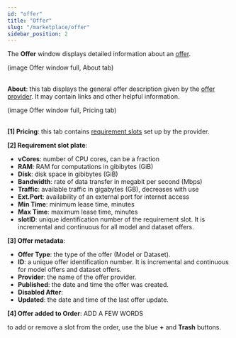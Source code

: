 ```yaml
---
id: "offer"
title: "Offer"
slug: "/marketplace/offer"
sidebar_position: 2
---
```


The **Offer** window displays detailed information about an [offer](/fundamentals/offers/).

(image Offer window full, About tab)
<br/>
<br/>

**About**: this tab displays the general offer description given by the [offer provider](/fundamentals/offers#providers). It may contain links and other helpful information.

(image Offer window full, Pricing tab)
<br/>
<br/>

**[1] Pricing**: this tab contains [requirement slots](/fundamentals/slots) set up by the provider.

**[2] Requirement slot plate**:

- **vCores**: number of CPU cores, can be a fraction
- **RAM**: RAM for computations in gibibytes (GiB)
- **Disk**: disk space in gibibytes (GiB)
- **Bandwidth**: rate of data transfer in megabit per second (Mbps)
- **Traffic**: available traffic in gigabytes (GB), decreases with use
- **Ext.Port**: availability of an external port for internet access
- **Min Time**: minimum lease time, minutes
- **Max Time**: maximum lease time, minutes
- **slotID**: unique identification number of the requirement slot. It is incremental and continuous for all model and dataset offers.

**[3] Offer metadata**:

- **Offer Type**: the type of the offer (Model or Dataset).
- **ID**: a unique offer identification number. It is incremental and continuous for model offers and dataset offers.
- **Provider**: the name of the offer provider.
- **Published**: the date and time the offer was created.
- **Disabled After**: 
- **Updated**: the date and time of the last offer update.

**[4] Offer added to Order**: ADD A FEW WORDS

to add or remove a slot from the order, use the blue **+** and **Trash** buttons.